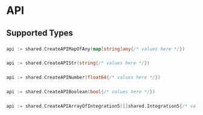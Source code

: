 # API


## Supported Types

### 

```go
api := shared.CreateAPIMapOfAny(map[string]any{/* values here */})
```

### 

```go
api := shared.CreateAPIStr(string{/* values here */})
```

### 

```go
api := shared.CreateAPINumber(float64{/* values here */})
```

### 

```go
api := shared.CreateAPIBoolean(bool{/* values here */})
```

### 

```go
api := shared.CreateAPIArrayOfIntegration5([]shared.Integration5{/* values here */})
```

